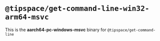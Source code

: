 # `@tipspace/get-command-line-win32-arm64-msvc`

This is the **aarch64-pc-windows-msvc** binary for `@tipspace/get-command-line`
